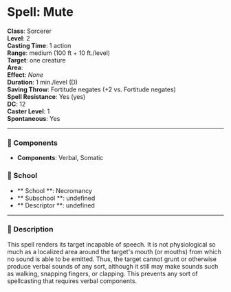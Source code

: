 
# Spell: Mute
**Class**: Sorcerer  
**Level**: 2  
**Casting Time**: 1 action  
**Range**: medium (100 ft + 10 ft./level)  
**Target**: one creature  
**Area**:   
**Effect**: _None_  
**Duration**: 1 min./level (D)  
**Saving Throw**: Fortitude negates (+2 vs. Fortitude negates)  
**Spell Resistance**: Yes (yes)  
**DC**: 12  
**Caster Level**: 1  
**Spontaneous**: Yes

---

### 🔮 Components
- **Components**: Verbal, Somatic

### 🏫 School
- ** School **: Necromancy
- ** Subschool **: undefined
- ** Descriptor **: undefined
---

### 📜 Description
This spell renders its target incapable of speech. It is not physiological so much as a localized area around the target's mouth (or mouths) from which no sound is able to be emitted. Thus, the target cannot grunt or otherwise produce verbal sounds of any sort, although it still may make sounds such as walking, snapping fingers, or clapping. This prevents any sort of spellcasting that requires verbal components.
